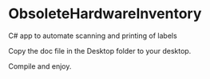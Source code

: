 ObsoleteHardwareInventory
=========================

C# app to automate scanning and printing of labels


Copy the doc file in the Desktop folder to your desktop.  

Compile and enjoy.
